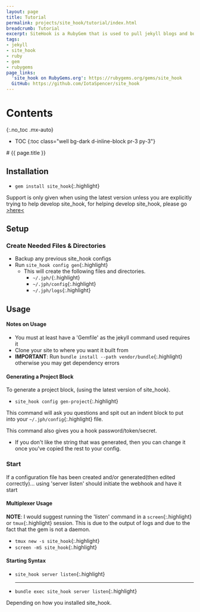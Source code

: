 ```yaml
---
layout: page
title: Tutorial
permalink: projects/site_hook/tutorial/index.html
breadcrumb: Tutorial
excerpt: SiteHook is a RubyGem that is used to pull jekyll blogs and build them as a intermediary between a git service webhook and a production server.
tags:
- jekyll
- site_hook
- ruby
- gem
- rubygems
page_links:
  'site_hook on RubyGems.org': https://rubygems.org/gems/site_hook
  GitHub: https://github.com/IotaSpencer/site_hook
---
```

<div class="float-right card bg-dark ml-4 mr-2" style="order: 2;" markdown="1">

# Contents
{:.no_toc .mx-auto}

* TOC
{:toc class="well bg-dark d-inline-block pr-3 py-3"}
</div>

<div markdown="1">
# {{ page.title }}

## Installation

* `gem install site_hook`{:.highlight}

Support is only given when using the latest version unless you are explicitly trying to help develop site_hook,
for helping develop site_hook, please go [>here<](/projects/site_hook/developing/)

## Setup

### Create Needed Files & Directories
* Backup any previous site_hook configs
* Run `site_hook config gen`{:.highlight}
  * This will create the following files and directories.
    * `~/.jph/`{:.highlight}
    * `~/.jph/config`{:.highlight}
    * `~/.jph/logs`{:.highlight}

## Usage

#### Notes on Usage
* You must at least have a 'Gemfile' as the jekyll command used requires it
* Clone your site to where you want it built from
* **IMPORTANT**: Run `bundle install --path vendor/bundle`{:.highlight}
    otherwise you may get dependency errors

#### Generating a Project Block
To generate a project block, (using the latest version of site_hook).
* `site_hook config gen-project`{:.highlight}

This command will ask you questions and spit out an indent block to put into your `~/.jph/config`{:.highlight} file.

This command also gives you a hook password/token/secret.
* If you don't like the string that was generated, then you can change it once you've copied the rest to your config.

### Start

  If a configuration file has been created and/or generated(then edited correctly)... using 'server listen'
  should initiate the webhook and have it start
#### Multiplexer Usage
**NOTE**: I would suggest running the 'listen' command in a `screen`{:.highlight} or `tmux`{:.highlight} session.
  This is due to the output of logs and due to the fact that the gem is not a daemon.
* `tmux new -s site_hook`{:.highlight}
* `screen -mS site_hook`{:.highlight}

#### Starting Syntax

* `site_hook server listen`{:.highlight}
  <hr class="d-flex justify-content-center hr-text" data-content="or">

* `bundle exec site_hook server listen`{:.highlight}

Depending on how you installed site_hook.
</div>